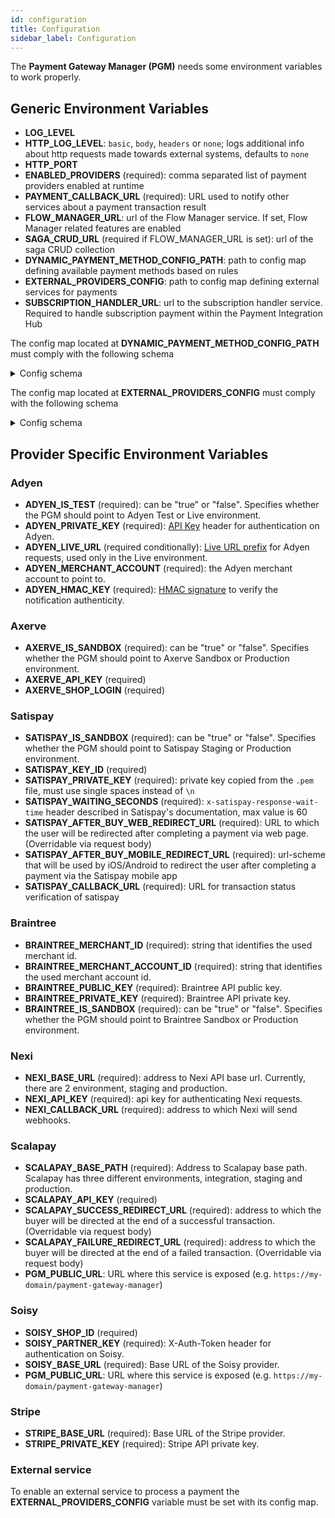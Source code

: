 ```yaml
---
id: configuration
title: Configuration
sidebar_label: Configuration
---
```


<!--
WARNING: this file was automatically generated by Mia-Platform Doc Aggregator.
DO NOT MODIFY IT BY HAND.
Instead, modify the source file and run the aggregator to regenerate this file.
-->

The **Payment Gateway Manager (PGM)** needs some environment variables to work properly.

## Generic Environment Variables

* **LOG_LEVEL**
* **HTTP_LOG_LEVEL**: `basic`, `body`, `headers` or `none`; logs additional info about http requests
    made towards external systems, defaults to `none`
* **HTTP_PORT**
* **ENABLED_PROVIDERS** (required): comma separated list of payment providers enabled at runtime
* **PAYMENT_CALLBACK_URL** (required): URL used to notify other services about a payment transaction result
* **FLOW_MANAGER_URL**: url of the Flow Manager service. If set, Flow Manager related features are enabled
* **SAGA_CRUD_URL** (required if FLOW_MANAGER_URL is set): url of the saga CRUD collection
* **DYNAMIC_PAYMENT_METHOD_CONFIG_PATH**: path to config map defining available payment methods based on rules
* **EXTERNAL_PROVIDERS_CONFIG**: path to config map defining external services for payments
* **SUBSCRIPTION_HANDLER_URL**: url to the subscription handler service. Required to handle subscription payment within the Payment Integration Hub

The config map located at **DYNAMIC_PAYMENT_METHOD_CONFIG_PATH** must comply with the following schema
<details>
    <summary>Config schema</summary>

```json
{
  "type": "object",
  "required": ["default", "rules"],
  "properties": {
    "default": {
      "type": "object",
      "required": ["availableMethods"],
      "properties": {
        "availableMethods": {
          "type": "array",
          "items": {
            "type": "object",
            "required": ["paymentMethod", "provider"],
            "properties": {
              "paymentMethod": {
                "type": "string"
              },
              "provider": {
                "type": "string"
              }
            }
          }
        }
      }
    },
    "rules": {
      "type": "array",
      "items": {
        "type": "object",
        "required": ["ruleId", "matchInValues", "matchInRange", "paymentMethods"],
        "properties": {
          "ruleId": {
            "type": "string"
          },
          "matchInValues": {
            "type": "array",
            "items": {
              "type": "object",
              "additionalProperties": {
                "type": "array",
                "items": {
                  "type": "string"
                }
              }
            }
          },
          "matchInRange": {
            "type": "array",
            "items": {
              "type": "object",
              "additionalProperties": {
                "type": "object",
                "required": ["minOrEqual", "max"],
                "properties": {
                  "minOrEqual": {
                    "type": "string"
                  },
                  "max": {
                    "type": "string"
                  }
                }
              }
            }
          },
          "availableMethods": {
            "type": "array",
            "items": {
              "type": "object",
              "required": ["paymentMethod", "provider"],
              "properties": {
                "paymentMethod": {
                  "type": "string"
                },
                "provider": {
                  "type": "string"
                }
              }
            }
          }
        }
      }
    }
  }
}
```

</details>


The config map located at **EXTERNAL_PROVIDERS_CONFIG** must comply with the following schema
<details>
    <summary>Config schema</summary>

```json
{
  "type": "object",
  "required": ["externalServices"],
  "properties": {
    "externalServices": {
      "type": "array",
      "items": {
        "type": "object",
        "required": ["externalService, baseUrl"],
        "properties": {
          "externalService": {
            "type": "string"
          },
          "baseUrl": {
            "type": "string"
          }
        }
      }
    }
  }
}
```

</details>

## Provider Specific Environment Variables

### Adyen

* **ADYEN_IS_TEST** (required): can be "true" or "false". Specifies whether the PGM should point to Adyen Test or Live environment.
* **ADYEN_PRIVATE_KEY** (required): [API Key](https://docs.adyen.com/development-resources/api-credentials) header for authentication on Adyen.
* **ADYEN_LIVE_URL** (required conditionally): [Live URL prefix](https://docs.adyen.com/development-resources/api-credentials) for Adyen requests, used only in the Live environment.
* **ADYEN_MERCHANT_ACCOUNT** (required): the Adyen merchant account to point to.
* **ADYEN_HMAC_KEY** (required): [HMAC signature](https://docs.adyen.com/development-resources/webhooks/verify-hmac-signatures) to verify the notification authenticity.

### Axerve

* **AXERVE_IS_SANDBOX** (required): can be "true" or "false". Specifies whether the PGM should point to Axerve Sandbox or Production environment.
* **AXERVE_API_KEY** (required)
* **AXERVE_SHOP_LOGIN** (required)

### Satispay

* **SATISPAY_IS_SANDBOX** (required): can be "true" or "false". Specifies whether the PGM should point to Satispay Staging or Production environment.
* **SATISPAY_KEY_ID** (required)
* **SATISPAY_PRIVATE_KEY** (required): private key copied from the `.pem` file, must use single spaces instead of `\n`
* **SATISPAY_WAITING_SECONDS** (required): `x-satispay-response-wait-time` header described in Satispay's documentation, max value is 60
* **SATISPAY_AFTER_BUY_WEB_REDIRECT_URL** (required): URL to which the user will be redirected after completing a payment via web page. (Overridable via request body)
* **SATISPAY_AFTER_BUY_MOBILE_REDIRECT_URL** (required): url-scheme that will be used by iOS/Android to redirect the 
user after completing a payment via the Satispay mobile app
* **SATISPAY_CALLBACK_URL** (required): URL for transaction status verification of satispay

### Braintree

* **BRAINTREE_MERCHANT_ID** (required): string that identifies the used merchant id.
* **BRAINTREE_MERCHANT_ACCOUNT_ID** (required): string that identifies the used merchant account id.
* **BRAINTREE_PUBLIC_KEY** (required): Braintree API public key.
* **BRAINTREE_PRIVATE_KEY** (required): Braintree API private key.
* **BRAINTREE_IS_SANDBOX** (required): can be "true" or "false". Specifies whether the PGM should point to Braintree Sandbox or Production environment.

### Nexi

* **NEXI_BASE_URL** (required): address to Nexi API base url. Currently, there are 2 environment, staging and production.
* **NEXI_API_KEY** (required): api key for authenticating Nexi requests.
* **NEXI_CALLBACK_URL** (required): address to which Nexi will send webhooks.

### Scalapay

* **SCALAPAY_BASE_PATH** (required): Address to Scalapay base path. Scalapay has three different environments, integration, staging and production.
* **SCALAPAY_API_KEY** (required)
* **SCALAPAY_SUCCESS_REDIRECT_URL** (required): address to which the buyer will be directed at the end of a successful transaction. (Overridable via request body)
* **SCALAPAY_FAILURE_REDIRECT_URL** (required): address to which the buyer will be directed at the end of a failed transaction. (Overridable via request body)
* **PGM_PUBLIC_URL**: URL where this service is exposed (e.g. `https://my-domain/payment-gateway-manager`)

### Soisy

* **SOISY_SHOP_ID** (required)
* **SOISY_PARTNER_KEY** (required): X-Auth-Token header for authentication on Soisy.
* **SOISY_BASE_URL** (required): Base URL of the Soisy provider.
* **PGM_PUBLIC_URL**: URL where this service is exposed (e.g. `https://my-domain/payment-gateway-manager`)

### Stripe

* **STRIPE_BASE_URL** (required): Base URL of the Stripe provider.
* **STRIPE_PRIVATE_KEY** (required): Stripe API private key.

### External service

To enable an external service to process a payment the **EXTERNAL_PROVIDERS_CONFIG** variable must be set with its config map.
